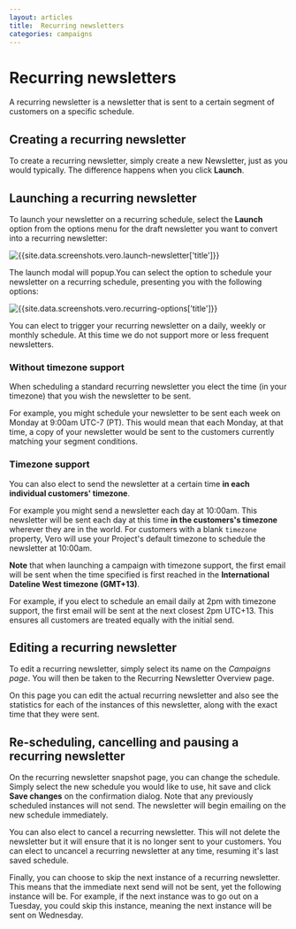 ```yaml
---
layout: articles
title:  Recurring newsletters
categories: campaigns
---
```


# Recurring newsletters

A recurring newsletter is a newsletter that is sent to a certain segment of customers on a specific schedule.

## Creating a recurring newsletter

To create a recurring newsletter, simply create a new Newsletter, just as you would typically. The difference happens when you click **Launch**.

## Launching a recurring newsletter

To launch your newsletter on a recurring schedule, select the 
**Launch** option from the options menu for the draft newsletter you want to convert into a recurring newsletter:

![{{site.data.screenshots.vero.launch-newsletter['title']}}]({{site.data.screenshots.vero.launch-newsletter.image}})

The launch modal will popup.You can select the option to schedule your newsletter on a recurring schedule, presenting you with the following options:

![{{site.data.screenshots.vero.recurring-options['title']}}]({{site.data.screenshots.vero.recurring-options.image}})

You can elect to trigger your recurring newsletter on a daily, weekly or monthly schedule. At this time we do not support more or less frequent newsletters.

### Without timezone support

When scheduling a standard recurring newsletter you elect the time (in your timezone) that you wish the newsletter to be sent.

For example, you might schedule your newsletter to be sent each week on Monday at 9:00am UTC-7 (PT). This would mean that each Monday, at that time, a copy of your newsletter would be sent to the customers currently matching your segment conditions.

### Timezone support

You can also elect to send the newsletter at a certain time **in each individual customers' timezone**.

For example you might send a newsletter each day at 10:00am. This newsletter will be sent each day at this time **in the customers's timezone** wherever they are in the world. For customers with a blank `timezone` property, Vero will use your Project's default timezone to schedule the newsletter at 10:00am.

**Note** that when launching a campaign with timezone support, the first email will be sent when the time specified is first reached in the **International Dateline West timezone (GMT+13)**.

For example, if you elect to schedule an email daily at 2pm with timezone support, the first email will be sent at the next closest 2pm UTC+13. This ensures all customers are treated equally with the initial send.

## Editing a recurring newsletter

To edit a recurring newsletter, simply select its name on the *Campaigns page*. You will then be taken to the Recurring Newsletter Overview page.

On this page you can edit the actual recurring newsletter and also see the statistics for each of the instances of this newsletter, along with the exact time that they were sent.

## Re-scheduling, cancelling and pausing a recurring newsletter

On the recurring newsletter snapshot page, you can change the schedule. Simply select the new schedule you would like to use, hit save and click **Save changes** on the confirmation dialog. Note that any previously scheduled instances will not send. The newsletter will begin emailing on the new schedule immediately.

You can also elect to cancel a recurring newsletter. This will not delete the newsletter but it will ensure that it is no longer sent to your customers. You can elect to uncancel a recurring newsletter at any time, resuming it's last saved schedule.

Finally, you can choose to skip the next instance of a recurring newsletter. This means that the immediate next send will not be sent, yet the following instance will be. For example, if the next instance was to go out on a Tuesday, you could skip this instance, meaning the next instance will be sent on Wednesday.
